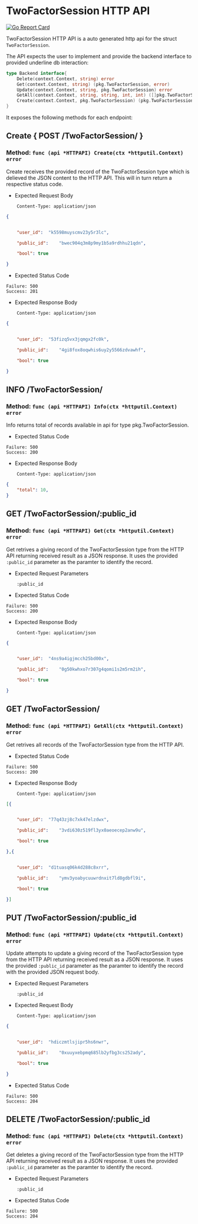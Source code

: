 TwoFactorSession HTTP API 
===============================

[![Go Report Card](https://goreportcard.com/badge/github.com/gokit/tenancykit/pkg/resources/twofactorsessionapi)](https://goreportcard.com/report/github.com/gokit/tenancykit/pkg/resources/twofactorsessionapi)

TwoFactorSession HTTP API is a auto generated http api for the struct `TwoFactorSession`.

The API expects the user to implement and provide the backend interface to provided underline db interaction:

```go
type Backend interface{
    Delete(context.Context, string) error
    Get(context.Context, string) (pkg.TwoFactorSession, error)
    Update(context.Context, string, pkg.TwoFactorSession) error
    GetAll(context.Context, string, string, int, int) ([]pkg.TwoFactorSession, int, error)
    Create(context.Context, pkg.TwoFactorSession) (pkg.TwoFactorSession, error)
}
```

It exposes the following methods for each endpoint:

## Create { POST /TwoFactorSession/ }
### Method: `func (api *HTTPAPI) Create(ctx *httputil.Context) error`

Create receives the provided record of the TwoFactorSession type which is delieved the 
JSON content to the HTTP API. This will in turn return a respective status code.

- Expected Request Body

```http
    Content-Type: application/json
```

```json
{


    "user_id":	"k5598muyscmv23y5r3lc",

    "public_id":	"bwec904q3m8p9my1b5a9rdhhu21qdn",

    "bool":	true

}
```

- Expected Status Code

```
Failure: 500
Success: 201
```

- Expected Response Body

```http
    Content-Type: application/json
```

```json
{


    "user_id":	"53fizq5vx3jqmgx2fc0k",

    "public_id":	"4gi8fox8oqwhis6uy2y5566zdvawhf",

    "bool":	true

}
```

## INFO /TwoFactorSession/
### Method: `func (api *HTTPAPI) Info(ctx *httputil.Context) error`

Info returns total of records available in api for type pkg.TwoFactorSession.

- Expected Status Code

```
Failure: 500
Success: 200
```

- Expected Response Body

```http
    Content-Type: application/json
```

```json
{
    "total": 10,
}
```

## GET /TwoFactorSession/:public_id
### Method: `func (api *HTTPAPI) Get(ctx *httputil.Context) error`

Get retrives a giving record of the TwoFactorSession type from the HTTP API returning received result as a JSON
response. It uses the provided `:public_id` parameter as the paramter to identify the record.

- Expected Request Parameters

```
    :public_id
```

- Expected Status Code

```
Failure: 500
Success: 200
```

- Expected Response Body

```http
    Content-Type: application/json
```

```json
{


    "user_id":	"4ns9a4igjmcch25bd00x",

    "public_id":	"0g50kwhxo7r307g4qomi1s2m5rm2ih",

    "bool":	true

}
```

## GET /TwoFactorSession/
### Method: `func (api *HTTPAPI) GetAll(ctx *httputil.Context) error`

Get retrives all records of the TwoFactorSession type from the HTTP API.

- Expected Status Code

```
Failure: 500
Success: 200
```

- Expected Response Body

```http
    Content-Type: application/json
```

```json
[{


    "user_id":	"77q43zj8c7xk47elzdwx",

    "public_id":	"3vdi630z519fl3yx0aeoecep2anw9u",

    "bool":	true

},{


    "user_id":	"d1tuasq06k4d288c8xrr",

    "public_id":	"ymv3yoabycuuwrdnxit7ld8gdbfl9i",

    "bool":	true

}]
```

## PUT /TwoFactorSession/:public_id
### Method: `func (api *HTTPAPI) Update(ctx *httputil.Context) error`

Update attempts to update a giving record of the TwoFactorSession type from the HTTP API returning received result as a JSON
response. It uses the provided `:public_id` parameter as the paramter to identify the record with the provided JSON request body.

- Expected Request Parameters

```
    :public_id
```

- Expected Request Body

```http
    Content-Type: application/json
```

```json
{


    "user_id":	"hdiczmtlsjipr5hs6nwr",

    "public_id":	"0xuuyxebpmq685lb2yfbg3cs252ady",

    "bool":	true

}
```

- Expected Status Code

```
Failure: 500
Success: 204
```

## DELETE /TwoFactorSession/:public_id
### Method: `func (api *HTTPAPI) Delete(ctx *httputil.Context) error`

Get deletes a giving record of the TwoFactorSession type from the HTTP API returning received result as a JSON
response. It uses the provided `:public_id` parameter as the paramter to identify the record.

- Expected Request Parameters

```
    :public_id
```

- Expected Status Code

```
Failure: 500
Success: 204
```

